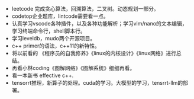 - leetcode 完成贪心算法，回溯算法，二叉树。动态规划一部分。
- codetop企业题库，lintcode需要看一点。
- 认真学习vscode各种插件，以及各种功能解析；学习vim/nano的文本编辑，学习终端命令行，shell脚本行。
- 学习leveldb，mudo两个开源项目。
- c++ primer的语法，c++11的新特性。
- 将以前看的 《程序员的自我修养》《linux的内核设计》《linux网络》进行总结。
- 再看小林coding《图解网络》《图解系统》细细再看。
- 看一本新书 effective c++.
- tensorrt推理，新算子的处理。cuda的学习。大模型的学习，tensrrt-llm的部署。